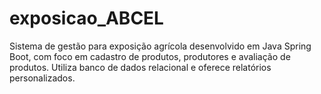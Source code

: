 # exposicao_ABCEL
Sistema de gestão para exposição agrícola desenvolvido em Java Spring Boot, com foco em cadastro de produtos, produtores e avaliação de produtos. Utiliza banco de dados relacional e oferece relatórios personalizados.
